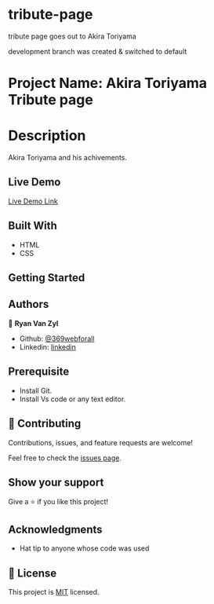 # tribute-page

tribute page goes out to Akira Toriyama

development branch was created & switched to default

# Project Name: Akira Toriyama Tribute page

# Description

Akira Toriyama and his achivements.

## Live Demo

[Live Demo Link](https://645e40605ad82509e78bb0f2--enchanting-croquembouche-f25d18.netlify.app/)

## Built With

- HTML
- CSS

## Getting Started

## Authors

👤 **Ryan Van Zyl**

- Github: [@369webforall](https://github.com/RyanVanZyl)
- Linkedin: [linkedin](https://www.linkedin.com/in/ryan-van-zyl-40574922b/)

## Prerequisite

- Install Git.
- Install Vs code or any text editor.

## 🤝 Contributing

Contributions, issues, and feature requests are welcome!

Feel free to check the [issues page](../../issues/).

## Show your support

Give a ⭐️ if you like this project!

## Acknowledgments

- Hat tip to anyone whose code was used

## 📝 License

This project is [MIT](./MIT.md) licensed.